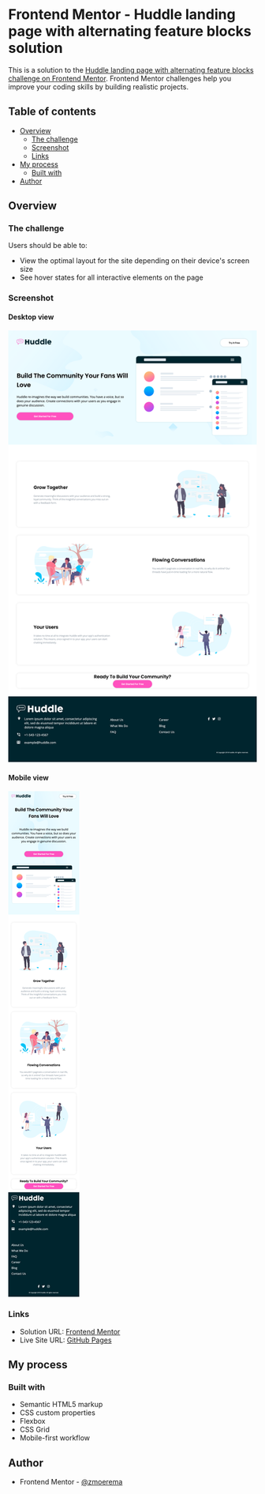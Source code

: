 # Frontend Mentor - Huddle landing page with alternating feature blocks solution

This is a solution to the [Huddle landing page with alternating feature blocks challenge on Frontend Mentor](https://www.frontendmentor.io/challenges/huddle-landing-page-with-alternating-feature-blocks-5ca5f5981e82137ec91a5100). Frontend Mentor challenges help you improve your coding skills by building realistic projects. 

## Table of contents

- [Overview](#overview)
  - [The challenge](#the-challenge)
  - [Screenshot](#screenshot)
  - [Links](#links)
- [My process](#my-process)
  - [Built with](#built-with)
- [Author](#author)

## Overview

### The challenge

Users should be able to:

- View the optimal layout for the site depending on their device's screen size
- See hover states for all interactive elements on the page

### Screenshot

#### Desktop view

![screenshot-desktop](./screenshots/screenshot-desktop.png)

#### Mobile view

![screenshot-mobile](./screenshots/screenshot-mobile.png)

### Links

- Solution URL: [Frontend Mentor](https://www.frontendmentor.io/solutions/huddle-landing-page-with-alternating-feature-blocks-solution-mkFJkzOiEQ)
- Live Site URL: [GitHub Pages](https://zmoerema.github.io/frontend-mentor-huddle-landing-page/)

## My process

### Built with

- Semantic HTML5 markup
- CSS custom properties
- Flexbox
- CSS Grid
- Mobile-first workflow

## Author

- Frontend Mentor - [@zmoerema](https://www.frontendmentor.io/profile/zmoerema)
